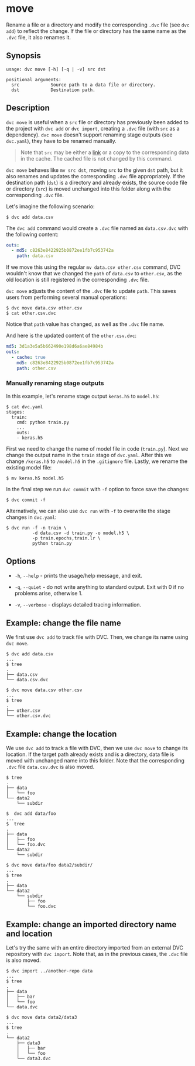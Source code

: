 # move

Rename a file or a directory and modify the corresponding `.dvc` file (see
`dvc add`) to reflect the change. If the file or directory has the same name as
the `.dvc` file, it also renames it.

## Synopsis

```usage
usage: dvc move [-h] [-q | -v] src dst

positional arguments:
  src            Source path to a data file or directory.
  dst            Destination path.
```

## Description

`dvc move` is useful when a `src` file or directory has previously been added to
the <abbr>project</abbr> with `dvc add` or `dvc import`, creating a `.dvc` file
(with `src` as a dependency). `dvc move` doesn't support renaming stage
<abbr>outputs</abbr> (see `dvc.yaml`), they have to be renamed manually.

> Note that `src` may be either a
> [link](/doc/user-guide/large-dataset-optimization#file-link-types-for-the-dvc-cache)
> or a copy to the corresponding data in the cache. The cached file is not
> changed by this command.

`dvc move` behaves like `mv src dst`, moving `src` to the given `dst` path, but
it also renames and updates the corresponding `.dvc` file appropriately. If the
destination path (`dst`) is a directory and already exists, the source code file
or directory (`src`) is moved unchanged into this folder along with the
corresponding `.dvc` file.

Let's imagine the following scenario:

```dvc
$ dvc add data.csv
```

The `dvc add` command would create a `.dvc` file named as `data.csv.dvc` with
the following content:

```yaml
outs:
  - md5: c8263e8422925b0872ee1fb7c953742a
    path: data.csv
```

If we move this using the regular `mv data.csv other.csv` command, DVC wouldn't
know that we changed the `path` of `data.csv` to `other.csv`, as the old
location is still registered in the corresponding `.dvc` file.

`dvc move` adjusts the content of the `.dvc` file to update `path`. This saves
users from performing several manual operations:

```dvc
$ dvc move data.csv other.csv
$ cat other.csv.dvc
```

Notice that `path` value has changed, as well as the `.dvc` file name.

And here is the updated content of the `other.csv.dvc`:

```yaml
md5: 3d1a3e5a5b662490e198d6a6ae84984b
outs:
  - cache: true
    md5: c8263e8422925b0872ee1fb7c953742a
    path: other.csv
```

### Manually renaming stage outputs

In this example, let's rename stage output `keras.h5` to `model.h5`:

```dvc
$ cat dvc.yaml
stages:
  train:
    cmd: python train.py
    ...
    outs:
    - keras.h5
```

First we need to change the name of model file in code (`train.py`). Next we
change the output name in the `train` stage of `dvc.yaml`. After this we change
`/keras.h5` to `/model.h5` in the `.gitignore` file. Lastly, we rename the
existing model file:

```dvc
$ mv keras.h5 model.h5
```

In the final step we run `dvc commit` with `-f` option to force save the
changes:

```dvc
$ dvc commit -f
```

Alternatively, we can also use `dvc run` with `-f` to overwrite the stage
changes in `dvc.yaml`:

```dvc
$ dvc run -f -n train \
          -d data.csv -d train.py -o model.h5 \
          -p train.epochs,train.lr \
          python train.py
```

## Options

- `-h`, `--help` - prints the usage/help message, and exit.

- `-q`, `--quiet` - do not write anything to standard output. Exit with 0 if no
  problems arise, otherwise 1.

- `-v`, `--verbose` - displays detailed tracing information.

## Example: change the file name

We first use `dvc add` to track file with DVC. Then, we change its name using
`dvc move`.

```dvc
$ dvc add data.csv
...
$ tree
.
├── data.csv
└── data.csv.dvc

$ dvc move data.csv other.csv
...
$ tree
.
├── other.csv
└── other.csv.dvc
```

## Example: change the location

We use `dvc add` to track a file with DVC, then we use `dvc move` to change its
location. If the target path already exists and is a directory, data file is moved
with unchanged name into this folder. Note that the corresponding `.dvc` file
`data.csv.dvc` is also moved.

```dvc
$ tree
.
├── data
│   └── foo
└── data2
    └── subdir

$  dvc add data/foo
...
$  tree
.
├── data
│   ├── foo
│   └── foo.dvc
└── data2
    └── subdir

$ dvc move data/foo data2/subdir/
...
$ tree
.
├── data
└── data2
    └── subdir
        ├── foo
        └── foo.dvc
```

## Example: change an imported directory name and location

Let's try the same with an entire directory imported from an external <abbr>DVC
repository</abbr> with `dvc import`. Note that, as in the previous cases, the
`.dvc` file is also moved.

```dvc
$ dvc import ../another-repo data
...
$ tree
.
├── data
│   ├── bar
│   └── foo
└── data.dvc

$ dvc move data data2/data3
...
$ tree
.
└── data2
    ├── data3
    │   ├── bar
    │   └── foo
    └── data3.dvc
```
